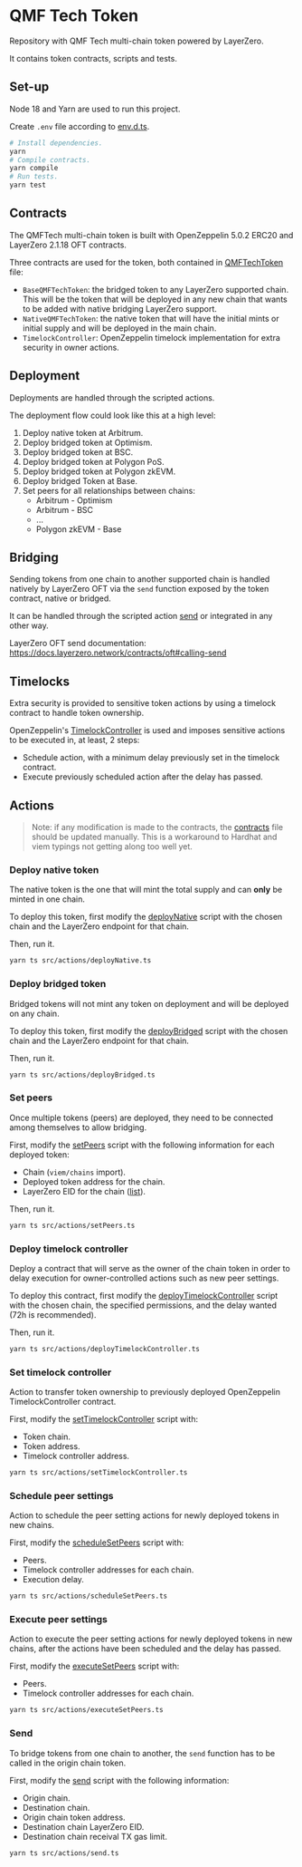 # QMF Tech Token

Repository with QMF Tech multi-chain token powered by LayerZero.

It contains token contracts, scripts and tests.

## Set-up

Node 18 and Yarn are used to run this project.

Create `.env` file according to [env.d.ts](./env.d.ts).

```bash
# Install dependencies.
yarn
# Compile contracts.
yarn compile
# Run tests.
yarn test
```

## Contracts

The QMFTech multi-chain token is built with OpenZeppelin 5.0.2 ERC20 and LayerZero 2.1.18 OFT contracts.

Three contracts are used for the token, both contained in [QMFTechToken](./contracts/QMFTechToken.sol) file:

- `BaseQMFTechToken`: the bridged token to any LayerZero supported chain. This will be the token that will be deployed in any new chain that wants to be added with native bridging LayerZero support.
- `NativeQMFTechToken`: the native token that will have the initial mints or initial supply and will be deployed in the main chain.
- `TimelockController`: OpenZeppelin timelock implementation for extra security in owner actions.

## Deployment

Deployments are handled through the scripted actions.

The deployment flow could look like this at a high level:

1. Deploy native token at Arbitrum.
1. Deploy bridged token at Optimism.
1. Deploy bridged token at BSC.
1. Deploy bridged token at Polygon PoS.
1. Deploy bridged token at Polygon zkEVM.
1. Deploy bridged Token at Base.
1. Set peers for all relationships between chains:
   - Arbitrum - Optimism
   - Arbitrum - BSC
   - ...
   - Polygon zkEVM - Base

## Bridging

Sending tokens from one chain to another supported chain is handled natively by LayerZero OFT via the `send` function exposed by the token contract, native or bridged.

It can be handled through the scripted action [send](./src/actions/send.ts) or integrated in any other way.

LayerZero OFT send documentation: https://docs.layerzero.network/contracts/oft#calling-send

## Timelocks

Extra security is provided to sensitive token actions by using a timelock contract to handle token ownership.

OpenZeppelin's [TimelockController](https://docs.openzeppelin.com/contracts/5.x/api/governance#TimelockController) is used and imposes sensitive actions to be executed in, at least, 2 steps:

- Schedule action, with a minimum delay previously set in the timelock contract.
- Execute previously scheduled action after the delay has passed.

## Actions

> Note: if any modification is made to the contracts, the [contracts](./src/shared/contracts.ts) file should be updated manually. This is a workaround to Hardhat and viem typings not getting along too well yet.

### Deploy native token

The native token is the one that will mint the total supply and can **only** be minted in one chain.

To deploy this token, first modify the [deployNative](./src/actions/deployNative.ts) script with the chosen chain and the LayerZero endpoint for that chain.

Then, run it.

```bash
yarn ts src/actions/deployNative.ts
```

### Deploy bridged token

Bridged tokens will not mint any token on deployment and will be deployed on any chain.

To deploy this token, first modify the [deployBridged](./src/actions/deployBridged.ts) script with the chosen chain and the LayerZero endpoint for that chain.

Then, run it.

```bash
yarn ts src/actions/deployBridged.ts
```

### Set peers

Once multiple tokens (peers) are deployed, they need to be connected among themselves to allow bridging.

First, modify the [setPeers](./src/actions/setPeers.ts) script with the following information for each deployed token:

- Chain (`viem/chains` import).
- Deployed token address for the chain.
- LayerZero EID for the chain ([list](https://docs.layerzero.network/contracts/endpoint-addresses)).

Then, run it.

```bash
yarn ts src/actions/setPeers.ts
```

### Deploy timelock controller

Deploy a contract that will serve as the owner of the chain token in order to delay execution for owner-controlled actions such as new peer settings.

To deploy this contract, first modify the [deployTimelockController](./src/actions/deployTimelockController.ts) script with the chosen chain, the specified permissions, and the delay wanted (72h is recommended).

Then, run it.

```bash
yarn ts src/actions/deployTimelockController.ts
```

### Set timelock controller

Action to transfer token ownership to previously deployed OpenZeppelin TimelockController contract.

First, modify the [setTimelockController](./src/actions/setTimelockController.ts) script with:

- Token chain.
- Token address.
- Timelock controller address.

```bash
yarn ts src/actions/setTimelockController.ts
```

### Schedule peer settings

Action to schedule the peer setting actions for newly deployed tokens in new chains.

First, modify the [scheduleSetPeers](./src/actions/scheduleSetPeers.ts) script with:

- Peers.
- Timelock controller addresses for each chain.
- Execution delay.

```bash
yarn ts src/actions/scheduleSetPeers.ts
```

### Execute peer settings

Action to execute the peer setting actions for newly deployed tokens in new chains, after the actions have been scheduled and the delay has passed.

First, modify the [executeSetPeers](./src/actions/executeSetPeers.ts) script with:

- Peers.
- Timelock controller addresses for each chain.

```bash
yarn ts src/actions/executeSetPeers.ts
```

### Send

To bridge tokens from one chain to another, the `send` function has to be called in the origin chain token.

First, modify the [send](./src/actions/send.ts) script with the following information:

- Origin chain.
- Destination chain.
- Origin chain token address.
- Destination chain LayerZero EID.
- Destination chain receival TX gas limit.

```bash
yarn ts src/actions/send.ts
```
